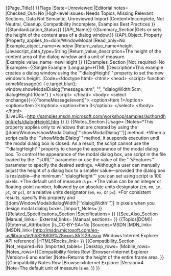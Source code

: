 {{Page_Title}}
{{Flags
|State=Unreviewed
|Editorial notes=
|Checked_Out=No
|High-level issues=Needs Topics, Missing Relevant Sections, Data Not Semantic, Unreviewed Import
|Content=Incomplete, Not Neutral, Cleanup, Compatibility Incomplete, Examples Best Practices
}}
{{Standardization_Status}}
{{API_Name}}
{{Summary_Section|Gets or sets the height of the content area of a dialog window.}}
{{API_Object_Property
|Property_applies_to=dom/WindowModal
|Read_only=No
|Example_object_name=window
|Return_value_name=height
|Javascript_data_type=String
|Return_value_description=The height of the content area of the dialog window and a unit of measure.
|Example_value_name=newHeight
}}
{{Examples_Section
|Not_required=No
|Examples={{Single Example
|Language=HTML
|Description=This example creates a dialog window using the '''dialogHeight''' property to set the new window's height.
|Code=&lt;!doctype html&gt;
&lt;html&gt;
 &lt;head&gt;
  &lt;script&gt;
function someMessage(e) {
    e.target.blur();
    window.showModalDialog("message.htm", "", 
        "dialogWidth:5cm; dialogHeight:10cm")
}
  &lt;/script&gt;
 &lt;/head&gt;
 &lt;body&gt;
  &lt;select onchange{{=}}"someMessage(event)"&gt;
   &lt;option&gt;Item 1&lt;/option&gt;
   &lt;option&gt;Item 2&lt;/option&gt;
   &lt;option&gt;Item 3&lt;/option&gt;
  &lt;/select&gt;
 &lt;/body&gt;
&lt;/html&gt;
|LiveURL=http://samples.msdn.microsoft.com/workshop/samples/author/dhtml/refs/dialogHeight.htm
}}
}}
{{Notes_Section
|Usage=
|Notes=*This property applies only to windows that are created by using the [[dom/Window/showModalDialog|'''showModalDialog''']] method.
*When a script calls the '''showModalDialog''' method, it suspends execution until the modal dialog box is closed.  As a result, the script cannot use the '''dialogHeight''' property to change the appearance of the modal dialog box. To control the appearance of the modal dialog box, use script in the file loaded by the '''sURL''' parameter or use the value of the '''sFeatures''' parameter to specify the desired settings.
*Although a user can manually adjust the height of a dialog box to a smaller value—provided the dialog box is resizable—the minimum '''dialogHeight''' you can set using script is 100 pixels.
*The default unit of measure is <code>px</code>.
*The value can be an integer or floating-point number, followed by an absolute units designator (<code>cm</code>, <code>mm</code>, <code>in</code>, <code>pt</code>, or <code>pc</code>), or a relative units designator (<code>em</code>, <code>ex</code>, or <code>px</code>).
*For consistent results, specify this property and [[dom/WindowModal/dialogWidth|'''dialogWidth''']] in pixels when you design modal dialog boxes.
|Import_Notes=
}}
{{Related_Specifications_Section
|Specifications=
}}
{{See_Also_Section
|Manual_links=
|External_links=
|Manual_sections=
}}
{{Topics|DOM}}
{{External_Attribution
|Is_CC-BY-SA=No
|Sources=MSDN
|MDN_link=
|MSDN_link=[http://msdn.microsoft.com/en-us/library/ie/hh828809%28v=vs.85%29.aspx Windows Internet Explorer API reference]
|HTML5Rocks_link=
}}
{{Compatibility_Section
|Not_required=No
|Imported_tables=
|Desktop_rows=
|Mobile_rows=
|Notes_rows={{Compatibility Notes Row
|Browser=Internet Explorer
|Version=6 and earlier
|Note=Returns the height of the entire frame area.
}}{{Compatibility Notes Row
|Browser=Internet Explorer
|Version=4
|Note=The default unit of measure is <code>em</code>.
}}
}}